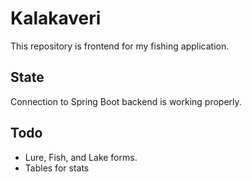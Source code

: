 # Kalakaveri

This repository is frontend for my fishing application. 

## State
Connection to Spring Boot backend is working properly. 

## Todo
- Lure, Fish, and Lake forms.
- Tables for stats